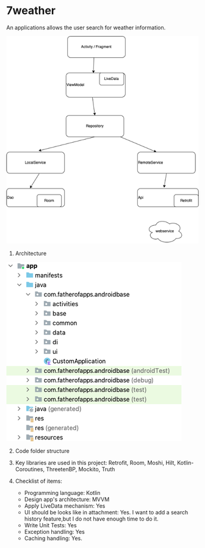 # 7weather

An applications allows the user search for weather information.

![Alt architecture](screenshots/architecture_mvvm.png)

1. Architecture

![All code folder structure](screenshots/code_folder_structure.png)

2. Code folder structure


3. Key libraries are used in this project:
   Retrofit, Room, Moshi, Hilt, Kotlin-Coroutines, ThreetenBP, Mockito, Truth

4. Checklist of items:
   <ul>
   <li>Programming language: Kotlin</li>
   <li>Design app's architecture: MVVM</li>
   <li>Apply LiveData mechanism: Yes</li>
   <li>UI should be looks like in attachment: Yes. I want to add a search history feature,but I do not have enough time to do it.</li>
   <li>Write Unit Tests: Yes</li>
   <li>Exception handling: Yes</li>
   <li>Caching handling: Yes.</li> 

 </ul>
   